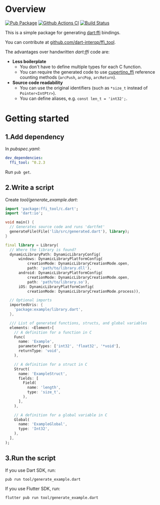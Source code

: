 # Overview
[![Pub Package](https://img.shields.io/pub/v/ffi_tool.svg)](https://pub.dartlang.org/packages/ffi_tool)
[![Github Actions CI](https://github.com/dart-interop/ffi_tool/workflows/Dart%20CI/badge.svg)](https://github.com/dart-interop/ffi_tool/actions?query=workflow%3A%22Dart+CI%22)
[![Build Status](https://travis-ci.org/dart-interop/ffi_tool.svg?branch=master)](https://travis-ci.org/dart-interop/ffi_tool)

This is a simple package for generating [dart:ffi](https://dart.dev/guides/libraries/c-interop) bindings.

You can contribute at [github.com/dart-interop/ffi_tool](https://github.com/dart-interop/ffi_tool).

The advantages over handwritten _dart:ffi_ code are:
  * __Less boilerplate__
    * You don't have to define multiple types for each C function.
    * You can require the generated code to use [cupertino_ffi](https://pub.dev/packages/cupertino_ffi)
      reference counting methods (`arcPush`, `arcPop`, `arcReturn`).
  * __Source code readability__
    * You can use the original identifiers (such as `*size_t` instead of `Pointer<IntPtr>`).
    * You can define aliases, e.g. `const len_t = 'int32';`.

# Getting started
## 1.Add dependency
In _pubspec.yaml_:

```yaml
dev_dependencies:
  ffi_tool: ^0.2.3
```

Run `pub get`.

## 2.Write a script
Create _tool/generate_example.dart_:

```dart
import 'package:ffi_tool/c.dart';
import 'dart:io';

void main() {
  // Generates source code and runs 'dartfmt'
  generateFile(File('lib/src/generated.dart'), library);
}

final library = Library(
  // Where the library is found?
  dynamicLibraryPath: DynamicLibraryConfig(
      windows: DynamicLibraryPlatformConfig(
          creationMode: DynamicLibraryCreationMode.open,
          path: 'path/to/library.dll'),
      android: DynamicLibraryPlatformConfig(
          creationMode: DynamicLibraryCreationMode.open,
          path: 'path/to/library.so'),
      iOS: DynamicLibraryPlatformConfig(
          creationMode: DynamicLibraryCreationMode.process)),

  // Optional imports
  importedUris: {
    'package:example/library.dart',
  },

  /// List of generated functions, structs, and global variables
  elements: <Element>[
    // A definition for a function in C
    Func(
      name: 'Example',
      parameterTypes: ['int32', 'float32', '*void'],
      returnType: 'void',
    ),

    // A definition for a struct in C
    Struct(
      name: 'ExampleStruct',
      fields: [
        Field(
          name: 'length',
          type: 'size_t',
        ),
      ],
    ),

    // A definition for a global variable in C
    Global(
      name: 'ExampleGlobal',
      type: 'Int32',
    ),
  ],
);
```

## 3.Run the script
If you use Dart SDK, run:
```
pub run tool/generate_example.dart
```

If you use Flutter SDK, run:
```
flutter pub run tool/generate_example.dart
```

